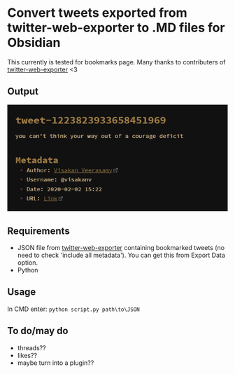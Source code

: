 # Convert tweets exported from twitter-web-exporter to .MD files for Obsidian

This currently is tested for bookmarks page.
Many thanks to contributers of [twitter-web-exporter](https://github.com/prinsss/twitter-web-exporter) <3

## Output

![Example image](example.png)

## Requirements
- JSON file from [twitter-web-exporter](https://github.com/prinsss/twitter-web-exporter) containing bookmarked tweets (no need to check 'include all metadata'). You can get this from Export Data option.
- Python

## Usage
In CMD enter:
`python script.py path\to\JSON`

## To do/may do
- threads??
- likes??
- maybe turn into a plugin??

